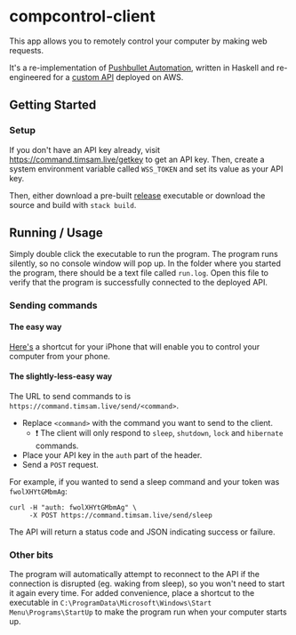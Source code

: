 # compcontrol-client

This app allows you to remotely control your computer by making web requests.

It's a re-implementation of [Pushbullet Automation](https://github.com/timTam97/pushbullet-automation), written in Haskell and re-engineered for a [custom API](https://github.com/timTam97/compcontrol-api) deployed on AWS. 

## Getting Started

### Setup

If you don't have an API key already, visit https://command.timsam.live/getkey to get an API key. Then, create a system environment variable called `WSS_TOKEN` and set its value as your API key.

Then, either download a pre-built [release](https://github.com/timTam97/compcontrol-client-hs/releases) executable or download the source and build with `stack build`.

## Running / Usage
Simply double click the executable to run the program. The program runs silently, so no console window will pop up. In the folder where you started the program, there should be a text file called `run.log`. Open this file to verify that the program is successfully connected to the deployed API.

### Sending commands

#### The easy way
[Here's](https://www.icloud.com/shortcuts/6eb6e0c280ce460381ad95b67aea1aac) a shortcut for your iPhone that will enable you to control your computer from your phone.

#### The slightly-less-easy way
The URL to send commands to is `https://command.timsam.live/send/<command>`.
- Replace `<command>` with the command you want to send to the client.
  - ❗ The client will only respond to `sleep`, `shutdown`, `lock` and `hibernate` commands.
- Place your API key in the `auth` part of the header.
- Send a `POST` request.

For example, if you wanted to send a sleep command and your token was `fwolXHYtGMbmAg`:
```
curl -H "auth: fwolXHYtGMbmAg" \
     -X POST https://command.timsam.live/send/sleep
```
The API will return a status code and JSON indicating success or failure.

### Other bits

The program will automatically attempt to reconnect to the API if the connection is disrupted (eg. waking from sleep), so you won't need to start it again every time. For added convenience, place a shortcut to the executable in `C:\ProgramData\Microsoft\Windows\Start Menu\Programs\StartUp` to make the program run when your computer starts up.
